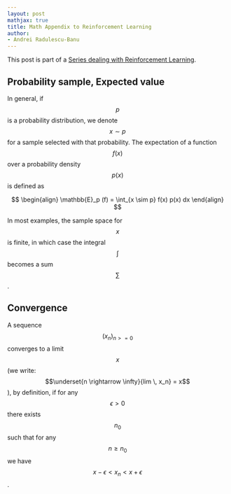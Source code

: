 ```yaml
---
layout: post
mathjax: true
title: Math Appendix to Reinforcement Learning
author:
- Andrei Radulescu-Banu
---
```


This post is part of a [Series dealing with Reinforcement Learning](/machine_learning/rl/introduction_to_reinforcement_learning).

## Probability sample, Expected value

In general, if $$p$$ is a probability distribution, we denote $$x \sim p$$ for a sample selected with that probability. The expectation of a function $$f(x)$$ over a probability density $$p(x)$$ is defined as

$$
\begin{align}
\mathbb{E}_p (f) = \int_{x \sim p} f(x) p(x) dx
\end{align}
$$

In most examples, the sample space for $$x$$ is finite, in which case the integral $$\int$$ becomes a sum $$\sum$$.

## Convergence

A sequence $$(x_n)_{n >= 0}$$ converges to a limit $$x$$ (we write: $$\underset{n \rightarrow \infty}{lim \, x_n} = x$$), by definition, if for any $$\epsilon > 0$$ there exists $$n_0$$ such that for any $$n \ge n_0$$ we have $$x - \epsilon < x_n < x + \epsilon$$.